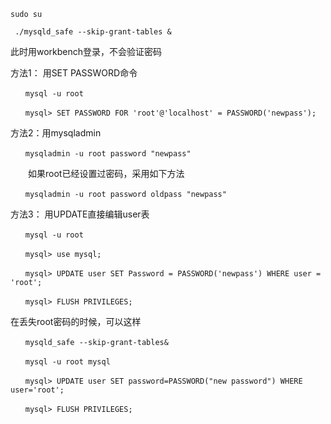 ```
sudo su
```
```
 ./mysqld_safe --skip-grant-tables &
```
此时用workbench登录，不会验证密码


方法1： 用SET PASSWORD命令
```
　　mysql -u root

　　mysql> SET PASSWORD FOR 'root'@'localhost' = PASSWORD('newpass');
```
方法2：用mysqladmin
```
　　mysqladmin -u root password "newpass"
```
　　如果root已经设置过密码，采用如下方法
```
　　mysqladmin -u root password oldpass "newpass"
```
方法3： 用UPDATE直接编辑user表
```
　　mysql -u root

　　mysql> use mysql;

　　mysql> UPDATE user SET Password = PASSWORD('newpass') WHERE user = 'root';

　　mysql> FLUSH PRIVILEGES;
```
在丢失root密码的时候，可以这样
```
　　mysqld_safe --skip-grant-tables&

　　mysql -u root mysql

　　mysql> UPDATE user SET password=PASSWORD("new password") WHERE user='root';

　　mysql> FLUSH PRIVILEGES;
```